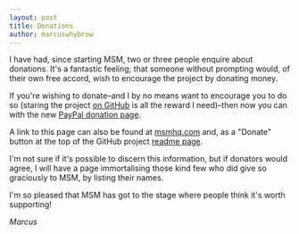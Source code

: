 ```yaml
---
layout: post
title: Donations
author: marcuswhybrow
---
```


I have had, since starting MSM, two or three people enquire about donations. It's a fantastic feeling; that someone without prompting would, of their own free accord, wish to encourage the project by donating money.

If you're wishing to donate–and I by no means want to encourage you to do so (staring the project [on GitHub][star] is all the reward I need)–then now you can with the new [PayPal donation page][paypal].

A link to this page can also be found at [msmhq.com](http://www.kbengine.org/) and, as a "Donate" button at the top of the GitHub project [readme page][readme].

I'm not sure if it's possible to discern this information, but if donators would agree, I will have a page immortalising those kind few who did give so graciously to MSM, by listing their names.

I'm so pleased that MSM has got to the stage where people think it's worth supporting!

*Marcus*

[readme]: https://github.com/kbengine/kbengine#readme
[star]: https://github.com/kbengine/kbengine
[paypal]: https://www.paypal.com/cgi-bin/webscr?cmd=_s-xclick&hosted_button_id=Z7XQDNF7U5GLL